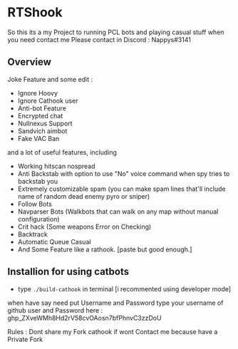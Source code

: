 # RTShook 

So this its a my Project to running PCL bots and playing casual stuff when you need contact me Please contact in Discord : Nappys#3141

## Overview

Joke Feature and some edit :

* Ignore Hoovy
* Ignore Cathook user
* Anti-bot Feature
* Encrypted chat
* Nullnexus Support
* Sandvich aimbot
* Fake VAC Ban

and a lot of useful features, including

* Working hitscan nospread
* Anti Backstab with option to use "No" voice command when spy tries to backstab you
* Extremely customizable spam (you can make spam lines that'll include name of random dead enemy pyro or sniper)
* Follow Bots
* Navparser Bots (Walkbots that can walk on any map without manual configuration)
* Crit hack (Some weapons Error on Checking)
* Backtrack
* Automatic Queue Casual
* And Some Feature like a rathook. [paste but good enough.] 

## Installion for using catbots
* type `./build-cathook` in terminal
[i recommented using developer mode]

when have say need put Username and Password type your username of github user and Password here : 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

Rules : Dont share my Fork cathook if wont Contact me because have a Private Fork
